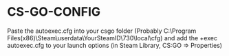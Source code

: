 # CS-GO-CONFIG

Paste the autoexec.cfg into your csgo folder (Probably C:\Program Files(x86)\Steam\userdata\YourSteamID\730\local\cfg)
and add the +exec autoexec.cfg to your launch options (in Steam Library, CS:GO => Properties)
